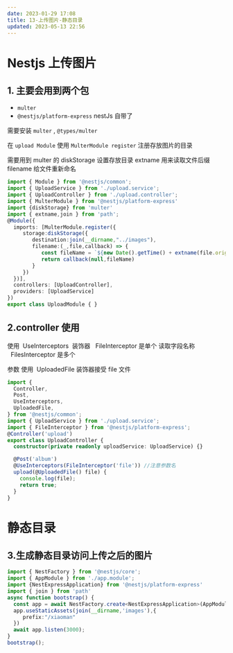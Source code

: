 ```yaml
---
date: 2023-01-29 17:08
title: 13-上传图片-静态目录
updated: 2023-05-13 22:56
---
```


# Nestjs 上传图片

## 1. 主要会用到两个包

- `multer`
- `@nestjs/platform-express` nestJs 自带了

需要安装 `multer` , `@types/multer`

在 `upload Module` 使用 `MulterModule register` 注册存放图片的目录

需要用到 multer 的 diskStorage 设置存放目录 extname 用来读取文件后缀 filename 给文件重新命名

```ts
import { Module } from '@nestjs/common';
import { UploadService } from './upload.service';
import { UploadController } from './upload.controller';
import { MulterModule } from '@nestjs/platform-express'
import {diskStorage} from 'multer'
import { extname,join } from 'path';
@Module({
  imports: [MulterModule.register({
     storage:diskStorage({
        destination:join(__dirname,"../images"),
        filename:(_,file,callback) => {
           const fileName = `${new Date().getTime() + extname(file.originalname)}`
           return callback(null,fileName)
        }
     })
  })],
  controllers: [UploadController],
  providers: [UploadService]
})
export class UploadModule { }
```

## 2.controller 使用

使用  UseInterceptors  装饰器   FileInterceptor 是单个 读取字段名称   FilesInterceptor 是多个

参数 使用  UploadedFile 装饰器接受 file 文件

```ts
import {
  Controller,
  Post,
  UseInterceptors,
  UploadedFile,
} from '@nestjs/common';
import { UploadService } from './upload.service';
import { FileInterceptor } from '@nestjs/platform-express';
@Controller('upload')
export class UploadController {
  constructor(private readonly uploadService: UploadService) {}

  @Post('album')
  @UseInterceptors(FileInterceptor('file')) //注意参数名
  upload(@UploadedFile() file) {
    console.log(file);
    return true;
  }
}

```

# 静态目录

## 3.生成静态目录访问上传之后的图片

```ts
import { NestFactory } from '@nestjs/core';
import { AppModule } from './app.module';
import {NestExpressApplication} from '@nestjs/platform-express'
import { join } from 'path'
async function bootstrap() {
  const app = await NestFactory.create<NestExpressApplication>(AppModule);
  app.useStaticAssets(join(__dirname,'images'),{
     prefix:"/xiaoman"
  })
  await app.listen(3000);
}
bootstrap();
```